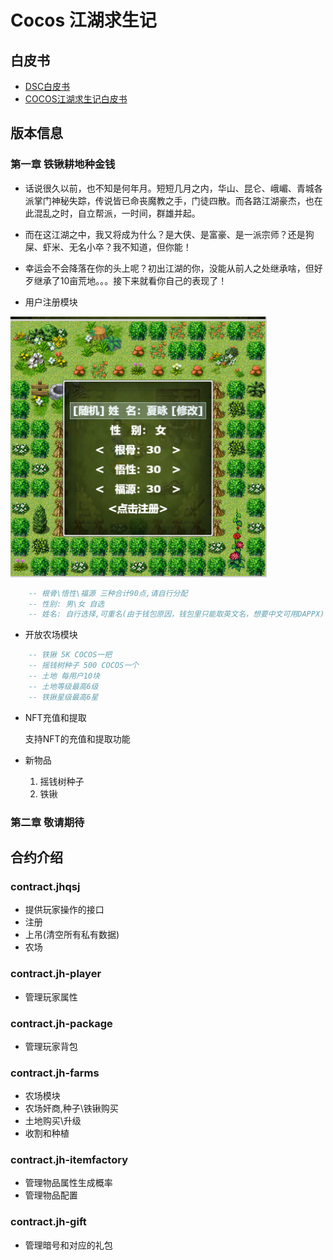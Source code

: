 # Cocos 江湖求生记
## 白皮书
* [DSC白皮书](/whitepaper.md)
* [COCOS江湖求生记白皮书](/gamepaper.md)
## 版本信息
### 第一章 铁锹耕地种金钱
- 话说很久以前，也不知是何年月。短短几月之内，华山、昆仑、峨嵋、青城各派掌门神秘失踪，传说皆已命丧魔教之手，门徒四散。而各路江湖豪杰，也在此混乱之时，自立帮派，一时间，群雄并起。
- 而在这江湖之中，我又将成为什么？是大侠、是富豪、是一派宗师？还是狗屎、虾米、无名小卒？我不知道，但你能！
- 幸运会不会降落在你的头上呢？初出江湖的你，没能从前人之处继承啥，但好歹继承了10亩荒地。。。接下来就看你自己的表现了！

- 用户注册模块

![注册界面](/image/0.png?raw=true)
```lua
    -- 根骨\悟性\福源 三种合计90点,请自行分配
    -- 性别: 男\女 自选
    -- 姓名: 自行选择,可重名(由于钱包原因，钱包里只能取英文名，想要中文可用DAPPX) 
```
- 开放农场模块
```lua
    -- 铁锹 5K COCOS一把
    -- 摇钱树种子 500 COCOS一个
    -- 土地 每用户10块
    -- 土地等级最高6级
    -- 铁锹星级最高6星
```
- NFT充值和提取

    支持NFT的充值和提取功能
- 新物品

    1. 摇钱树种子
    2. 铁锹
### 第二章 敬请期待
## 合约介绍
### contract.jhqsj
- 提供玩家操作的接口
- 注册
- 上吊(清空所有私有数据)
- 农场
### contract.jh-player
- 管理玩家属性
### contract.jh-package
- 管理玩家背包
### contract.jh-farms
- 农场模块
- 农场奸商,种子\铁锹购买
- 土地购买\升级
- 收割和种植
### contract.jh-itemfactory
- 管理物品属性生成概率
- 管理物品配置
### contract.jh-gift
- 管理暗号和对应的礼包
